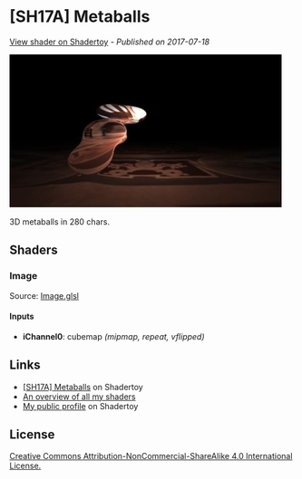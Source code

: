 ﻿# [SH17A] Metaballs
[View shader on Shadertoy](https://www.shadertoy.com/view/Ms2fDh) - _Published on 2017-07-18_ 

![thumbnail](./thumbnail.jpg)

3D metaballs in 280 chars.
## Shaders

### Image

Source: [Image.glsl](./Image.glsl)

#### Inputs

 * **iChannel0**: cubemap _(mipmap, repeat, vflipped)_

## Links
* [[SH17A] Metaballs](https://www.shadertoy.com/view/Ms2fDh) on Shadertoy
* [An overview of all my shaders](https://reindernijhoff.net/shadertoy/)
* [My public profile](https://www.shadertoy.com/user/reinder) on Shadertoy

## License

[Creative Commons Attribution-NonCommercial-ShareAlike 4.0 International License.](https://creativecommons.org/licenses/by-nc-sa/4.0/)
